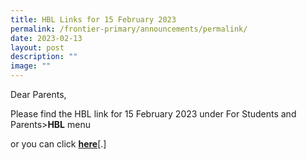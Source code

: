 ```yaml
---
title: HBL Links for 15 February 2023
permalink: /frontier-primary/announcements/permalink/
date: 2023-02-13
layout: post
description: ""
image: ""
---
```

Dear Parents,

Please find the HBL link for 15 February 2023 under For Students and Parents>**HBL** menu

or you can click **[here](https://frontierpri.moe.edu.sg/hbl-links-for-15-Feb-23//)**[.]